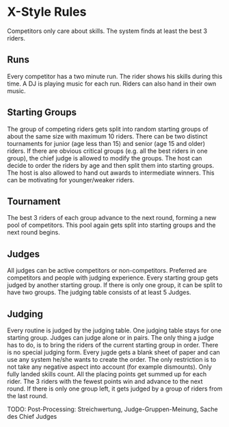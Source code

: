 # X-Style Rules
Competitors only care about skills. The system finds at least the best 3 riders.
## Runs
Every competitor has a two minute run. The rider shows his skills during this time. A DJ is playing music for each run. Riders can also hand in their own music.
## Starting Groups
The group of competing riders gets split into random starting groups of about the same size with maximum 10 riders. There can be two distinct tournaments for junior (age less than 15) and senior (age 15 and older) riders. If there are obvious critical groups (e.g. all the best riders in one group), the chief judge is allowed to modify the groups.
The host can decide to order the riders by age and then split them into starting groups. The host is also allowed to hand out awards to intermediate winners. This can be motivating for younger/weaker riders.
## Tournament
The best 3 riders of each group advance to the next round, forming a new pool of competitors. This pool again gets split into starting groups and the next round begins.
## Judges
All judges can be active competitors or non-competitors. Preferred are competitors and people with judging experience. Every starting group gets judged by another starting group. If there is only one group, it can be split to have two groups. The judging table consists of at least 5 Judges. 
## Judging
Every routine is judged by the judging table. One judging table stays for one starting group. Judges can judge alone or in pairs. The only thing a judge has to do, is to bring the riders of the current starting group in order. There is no special judging form. Every jugde gets a blank sheet of paper and can use any system he/she wants to create the order. The only restriction is to not take any negative aspect into account (for example dismounts). Only fully landed skills count. All the placing points get summed up for each rider. The 3 riders with the fewest points win and advance to the next round. If there is only one group left, it gets judged by a group of riders from the last round.

TODO: Post-Processing: Streichwertung, Judge-Gruppen-Meinung, Sache des Chief Judges
